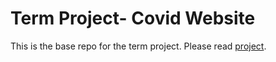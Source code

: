 # Term Project- Covid Website

This is the base repo for the term project. Please read [project](project.md). 

